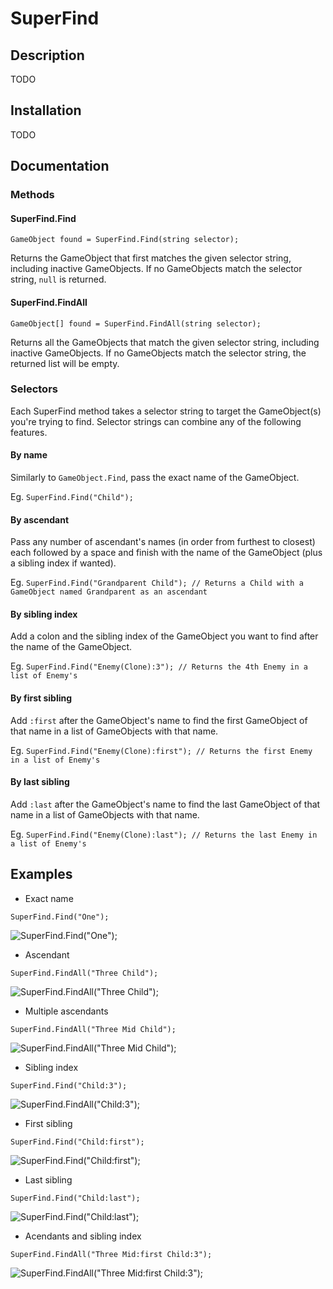 # SuperFind

## Description

TODO

## Installation

TODO

## Documentation

### Methods

#### SuperFind.Find

`GameObject found = SuperFind.Find(string selector);`

Returns the GameObject that first matches the given selector string, including inactive GameObjects. If no GameObjects match the selector string, `null` is returned.

#### SuperFind.FindAll

`GameObject[] found = SuperFind.FindAll(string selector);`

Returns all the GameObjects that match the given selector string, including inactive GameObjects. If no GameObjects match the selector string, the returned list will be empty.

### Selectors

Each SuperFind method takes a selector string to target the GameObject(s) you're trying to find. Selector strings can combine any of the following features.

#### By name

Similarly to `GameObject.Find`, pass the exact name of the GameObject.

Eg. `SuperFind.Find("Child");`

#### By ascendant

Pass any number of ascendant's names (in order from furthest to closest) each followed by a space and finish with the name of the GameObject (plus a sibling index if wanted).

Eg. `SuperFind.Find("Grandparent Child"); // Returns a Child with a GameObject named Grandparent as an ascendant`

#### By sibling index

Add a colon and the sibling index of the GameObject you want to find after the name of the GameObject.

Eg. `SuperFind.Find("Enemy(Clone):3"); // Returns the 4th Enemy in a list of Enemy's`

#### By first sibling

Add `:first` after the GameObject's name to find the first GameObject of that name in a list of GameObjects with that name.

Eg. `SuperFind.Find("Enemy(Clone):first"); // Returns the first Enemy in a list of Enemy's`

#### By last sibling

Add `:last` after the GameObject's name to find the last GameObject of that name in a list of GameObjects with that name.

Eg. `SuperFind.Find("Enemy(Clone):last"); // Returns the last Enemy in a list of Enemy's`


## Examples

* Exact name

`SuperFind.Find("One");`

![SuperFind.Find("One");](https://i.imgur.com/7WPWqJT.png)

* Ascendant

`SuperFind.FindAll("Three Child");`

![SuperFind.FindAll("Three Child");](https://i.imgur.com/zvYC9zf.png)

* Multiple ascendants

`SuperFind.FindAll("Three Mid Child");`

![SuperFind.FindAll("Three Mid Child");](https://i.imgur.com/zvYC9zf.png)

* Sibling index

`SuperFind.Find("Child:3");`

![SuperFind.FindAll("Child:3");](https://i.imgur.com/bdsNUbM.png)

* First sibling

`SuperFind.Find("Child:first");`

![SuperFind.Find("Child:first");](https://i.imgur.com/grZO7vK.png)

* Last sibling

`SuperFind.Find("Child:last");`

![SuperFind.Find("Child:last");](https://i.imgur.com/hudTbOK.png)

* Acendants and sibling index

`SuperFind.FindAll("Three Mid:first Child:3");`

![SuperFind.FindAll("Three Mid:first Child:3");](https://i.imgur.com/bdsNUbM.png)

